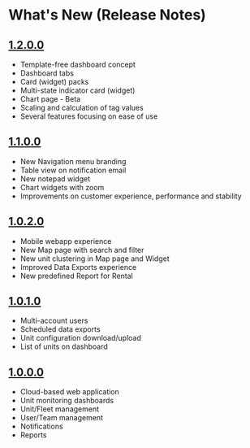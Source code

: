 # What's New \(Release Notes\)

## [1.2.0.0](articles/release-1.2.0.0/)

* Template-free dashboard concept
* Dashboard tabs
* Card \(widget\) packs
* Multi-state indicator card \(widget\)
* Chart page - Beta
* Scaling and calculation of tag values
* Several features focusing on ease of use 

## [1.1.0.0](articles/release-1.1.0.0/)

* New Navigation menu branding
* Table view on notification email
* New notepad widget
* Chart widgets with zoom
* Improvements on customer experience, performance and stability

## [1.0.2.0](articles/release-1.0.2.0/)

* Mobile webapp experience
* New Map page with search and filter
* New unit clustering in Map page and Widget
* Improved Data Exports experience
* New predefined Report for Rental 

## [1.0.1.0](articles/release-1.0.1.0/)

* Multi-account users
* Scheduled data exports
* Unit configuration download/upload
* List of units on dashboard

## [1.0.0.0](articles/release-1.0.0.0/)

* Cloud-based web application
* Unit monitoring dashboards
* Unit/Fleet management
* User/Team management
* Notifications
* Reports




